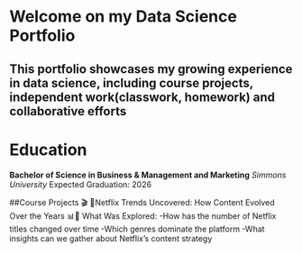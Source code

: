 # Welcome on my Data Science Portfolio

This portfolio showcases my growing experience in data science, including course projects, independent work(classwork, homework) and collaborative efforts
---

# Education

**Bachelor of Science in Business & Management and Marketing**
*Simmons University*
Expected Graduation: 2026

##Course Projects
🎬 🎥Netflix Trends Uncovered: How Content Evolved Over the Years
📊📌 What Was Explored:
-How has the number of Netflix titles changed over time
-Which genres dominate the platform
-What insights can we gather about Netflix’s content strategy

